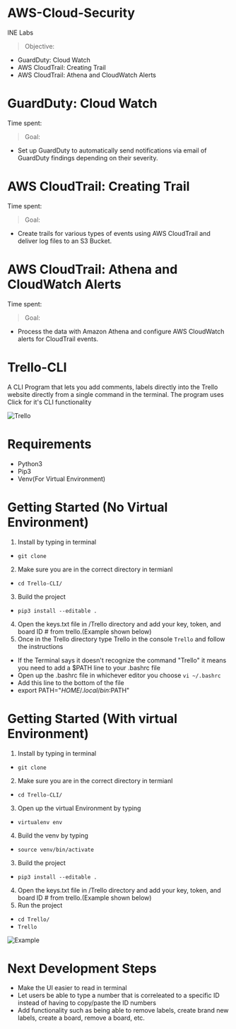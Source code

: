 # AWS-Cloud-Security
INE Labs

> Objective: 
* GuardDuty: Cloud Watch
* AWS CloudTrail: Creating Trail
* AWS CloudTrail: Athena and CloudWatch Alerts


# GuardDuty: Cloud Watch

Time spent:

> Goal:
* Set up GuardDuty to automatically send notifications via email of GuardDuty findings depending on their severity.


# AWS CloudTrail: Creating Trail

Time spent:

> Goal:
* Create trails for various types of events using AWS CloudTrail and deliver log files to an S3 Bucket.


# AWS CloudTrail: Athena and CloudWatch Alerts

Time spent:

> Goal:
* Process the data with Amazon Athena and configure AWS CloudWatch alerts for CloudTrail events.


# Trello-CLI
A CLI Program that lets you add comments, labels directly into the Trello
website directly from a single command in the terminal. The program uses Click for it's CLI functionality

![Trello](trello_tf2u.jpg)


# Requirements
- Python3
- Pip3
- Venv(For Virtual Environment)

# Getting Started (No Virtual Environment)
1. Install by typing in terminal
- ``` git clone ```
2. Make sure you are in the correct directory in termianl
- ```cd Trello-CLI/```
3. Build the project
- ```pip3 install --editable .```
4. Open the keys.txt file in /Trello directory and add your key, token, and board ID # from trello.(Example shown below)
5. Once in the Trello directory type Trello in the console ```Trello``` and follow the instructions
- If the Terminal says it doesn't recognize the command "Trello" it means you need to add a $PATH line to your .bashrc file
- Open up the .bashrc file in whichever editor you choose ```vi ~/.bashrc```
- Add this line to the bottom of the file
- export PATH="$HOME/.local/bin:$PATH"

# Getting Started (With virtual Environment)
1. Install by typing in terminal
- ``` git clone ```
2. Make sure you are in the correct directory in termianl
- ```cd Trello-CLI/```
3. Open up the virtual Environment by typing
- ```virtualenv env```
4. Build the venv by typing
- ```source venv/bin/activate```
3. Build the project
- ```pip3 install --editable .```
4. Open the keys.txt file in /Trello directory and add your key, token, and board ID # from trello.(Example shown below)
5. Run the project
- ```cd Trello/```
- ```Trello```


![Example](trello_tf2u.jpg)

# Next Development Steps
- Make the UI easier to read in terminal
- Let users be able to type a number that is correleated to a specific ID instead of having to copy/paste the ID numbers
- Add functionality such as being able to remove labels, create brand new labels, create a board, remove a board, etc.
